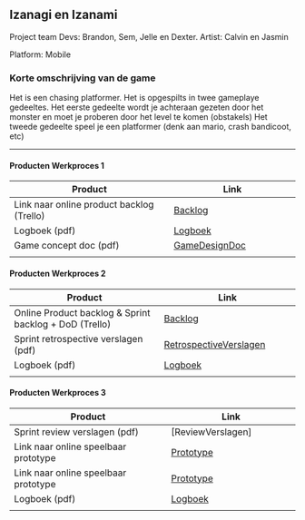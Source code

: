 ## Izanagi en Izanami
Project team
Devs: Brandon, Sem, Jelle en Dexter.
Artist: Calvin en Jasmin

Platform:
Mobile

### Korte omschrijving van de game
Het is een chasing platformer. 
Het is opgespilts in twee gameplaye gedeeltes. 
Het eerste gedeelte wordt je achteraan gezeten door het monster en moet je proberen door het level te komen (obstakels)
Het tweede gedeelte speel je een platformer (denk aan mario, crash bandicoot, etc)

---
#### Producten Werkproces 1
| Product  | Link |
| ------ |  ------ |
| Link naar online product backlog (Trello) | [Backlog]
| Logboek (pdf)                             | [Logboek]
| Game concept doc (pdf)                    | [GameDesignDoc]
|<img width=500/>|<img width=300/>|

#### Producten Werkproces 2
| Product  | Link |
| ------ |  ------ |
| Online Product backlog & Sprint backlog + DoD (Trello)    | [Backlog]
| Sprint retrospective verslagen (pdf)                      | [RetrospectiveVerslagen]
| Logboek (pdf)                                             | [Logboek]
|<img width=500/>|<img width=300/>|
   
#### Producten Werkproces 3
| Product  | Link |
| ------ |  ------ |
| Sprint review verslagen (pdf)         | [ReviewVerslagen]
| Link naar online speelbaar prototype  | [Prototype]
| Link naar online speelbaar prototype  | [Prototype]
| Logboek (pdf)                         | [Logboek]
|<img width=500/>|<img width=300/>|

   [Backlog]: <https://trello.com/b/cd42mCxv/projectmythe>
   [Logboek]: <https://github.com/itsdexter66/ProjectMythe/blob/master/Producten/project_stand_up_logboek.pdf>
   [GameDesignDoc]: <https://github.com/itsdexter66/ProjectMythe/blob/master/Producten/Mythe.pdf>
   [RetrospectiveVerslagen]: https://github.com/itsdexter66/ProjectMythe/blob/master/Producten/Sprint%20Retrospective.pdf
   [Prototype]: https://drive.google.com/drive/folders/11q6xLOJHXo2NSvz0Hf5Iuff9HJjotYbH?usp=sharing
   
